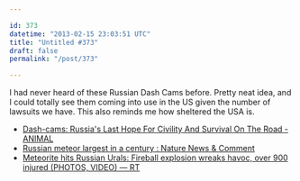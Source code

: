 ```yaml
---

id: 373
datetime: "2013-02-15 23:03:51 UTC"
title: "Untitled #373"
draft: false
permalink: "/post/373"

---
```


I had never heard of these Russian Dash Cams before. Pretty neat idea, and I could totally see them coming into use in the US given the number of lawsuits we have. This also reminds me how sheltered the USA is. 

 
 * [Dash-cams: Russia's Last Hope For Civility And Survival On The Road - ANIMAL](http://www.animalnewyork.com/2012/russian-dashcam/)
 * [Russian meteor largest in a century : Nature News & Comment](http://www.nature.com/news/russian-meteor-largest-in-a-century-1.12438)
 * [Meteorite hits Russian Urals: Fireball explosion wreaks havoc, over 900 injured (PHOTOS, VIDEO) — RT](http://rt.com/news/meteorite-crash-urals-chelyabinsk-283/)



